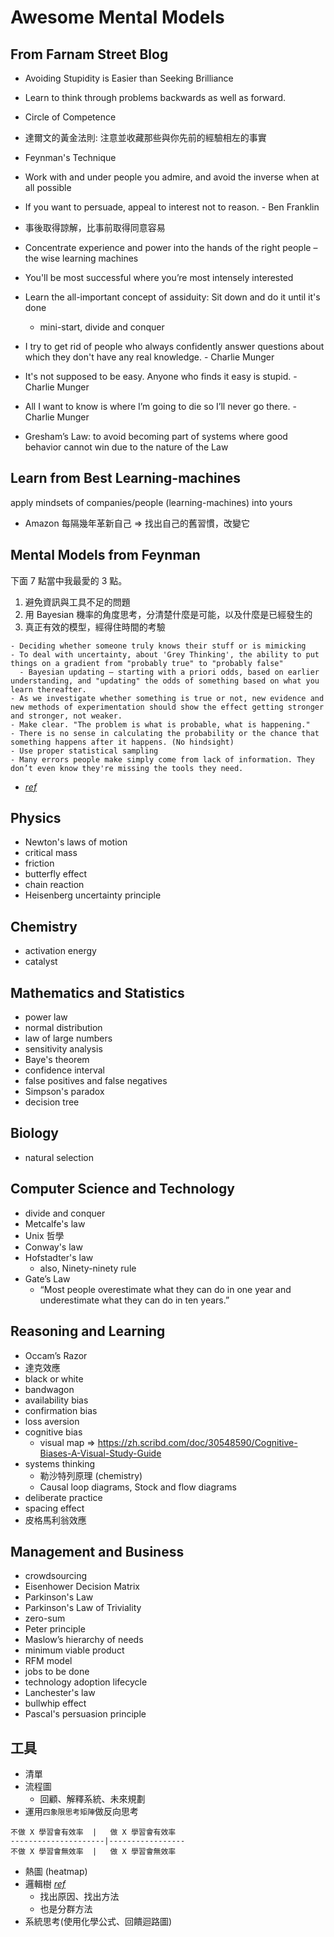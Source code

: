 # Awesome Mental Models

## From Farnam Street Blog
- Avoiding Stupidity is Easier than Seeking Brilliance
- Learn to think through problems backwards as well as forward.
- Circle of Competence
- 達爾文的黃金法則: 注意並收藏那些與你先前的經驗相左的事實
- Feynman's Technique
- Work with and under people you admire, and avoid the inverse when at all possible

- If you want to persuade, appeal to interest not to reason. - Ben Franklin
- 事後取得諒解，比事前取得同意容易
- Concentrate experience and power into the hands of the right people – the wise learning machines
- You'll be most successful where you’re most intensely interested
- Learn the all-important concept of assiduity: Sit down and do it until it's done
  - mini-start, divide and conquer
- I try to get rid of people who always confidently answer questions about which they don't have any real knowledge. - Charlie Munger
- It's not supposed to be easy. Anyone who finds it easy is stupid. - Charlie Munger
- All I want to know is where I’m going to die so I’ll never go there. - Charlie Munger

- Gresham’s Law: to avoid becoming part of systems where good behavior cannot win due to the nature of the Law

## Learn from Best Learning-machines
apply mindsets of companies/people (learning-machines) into yours
- Amazon 每隔幾年革新自己 => 找出自己的舊習慣，改變它

## Mental Models from Feynman 

下面 7 點當中我最愛的 3 點。

1. 避免資訊與工具不足的問題
2. 用 Bayesian 機率的角度思考，分清楚什麼是可能，以及什麼是已經發生的
3. 真正有效的模型，經得住時間的考驗

```
- Deciding whether someone truly knows their stuff or is mimicking
- To deal with uncertainty, about 'Grey Thinking', the ability to put things on a gradient from "probably true" to "probably false"
  - Bayesian updating — starting with a priori odds, based on earlier understanding, and "updating" the odds of something based on what you learn thereafter. 
- As we investigate whether something is true or not, new evidence and new methods of experimentation should show the effect getting stronger and stronger, not weaker.
- Make clear. "The problem is what is probable, what is happening."
- There is no sense in calculating the probability or the chance that something happens after it happens. (No hindsight)
- Use proper statistical sampling
- Many errors people make simply come from lack of information. They don’t even know they're missing the tools they need. 
```

- _[ref](https://www.farnamstreetblog.com/2016/07/mental-tools-richard-feynman/)_

## Physics
- Newton's laws of motion
- critical mass
- friction
- butterfly effect
- chain reaction
- Heisenberg uncertainty principle 

## Chemistry
- activation energy
- catalyst

## Mathematics and Statistics
- power law
- normal distribution
- law of large numbers
- sensitivity analysis
- Baye's theorem
- confidence interval
- false positives and false negatives
- Simpson's paradox
- decision tree

## Biology
- natural selection

## Computer Science and Technology
- divide and conquer
- Metcalfe's law
- Unix 哲學
- Conway's law
- Hofstadter's law
  - also, Ninety-ninety rule
- Gate’s Law
  - “Most people overestimate what they can do in one year and underestimate what they can do in ten years.”

## Reasoning and Learning
- Occam’s Razor
- 達克效應
- black or white
- bandwagon
- availability bias
- confirmation bias
- loss aversion 
- cognitive bias
  - visual map => https://zh.scribd.com/doc/30548590/Cognitive-Biases-A-Visual-Study-Guide
- systems thinking
  - 勒沙特列原理 (chemistry)
  - Causal loop diagrams, Stock and flow diagrams
- deliberate practice
- spacing effect
- 皮格馬利翁效應

## Management and Business
- crowdsourcing
- Eisenhower Decision Matrix
- Parkinson's Law
- Parkinson's Law of Triviality
- zero-sum
- Peter principle
- Maslow’s hierarchy of needs 
- minimum viable product
- RFM model
- jobs to be done
- technology adoption lifecycle 
- Lanchester's law
- bullwhip effect
- Pascal's persuasion principle

## 工具

- 清單
- 流程圖
  - 回顧、解釋系統、未來規劃
- 運用`四象限思考矩陣`做反向思考

``` 
不做 X 學習會有效率  |   做 X 學習會有效率
---------------------|-----------------
不做 X 學習會無效率  |   做 X 學習會無效率
```

- 熱圖 (heatmap)
- 邏輯樹 _[ref](https://www.managertoday.com.tw/glossary/view/147)_
  - 找出原因、找出方法
  - 也是分群方法
- 系統思考(使用化學公式、回饋迴路圖)
